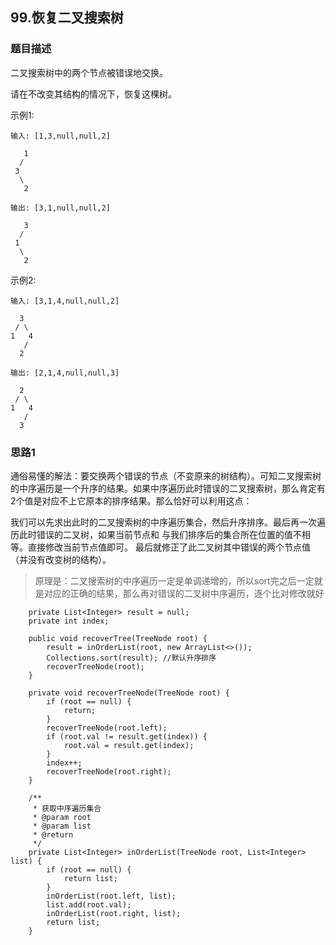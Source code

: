 ## 99.恢复二叉搜索树
   
### 题目描述
二叉搜索树中的两个节点被错误地交换。

请在不改变其结构的情况下，恢复这棵树。

示例1:
```
输入: [1,3,null,null,2]

   1
  /
 3
  \
   2

输出: [3,1,null,null,2]

   3
  /
 1
  \
   2
```

示例2:
```
输入: [3,1,4,null,null,2]

  3
 / \
1   4
   /
  2

输出: [2,1,4,null,null,3]

  2
 / \
1   4
   /
  3
```

### 思路1
通俗易懂的解法：要交换两个错误的节点（不变原来的树结构）。可知二叉搜索树的中序遍历是一个升序的结果。如果中序遍历此时错误的二叉搜索树，那么肯定有2个值是对应不上它原本的排序结果。那么恰好可以利用这点：

我们可以先求出此时的二叉搜索树的中序遍历集合，然后升序排序。最后再一次遍历此时错误的二叉树，如果当前节点和 与我们排序后的集合所在位置的值不相等。直接修改当前节点值即可。 最后就修正了此二叉树其中错误的两个节点值（并没有改变树的结构）。

> 原理是：二叉搜索树的中序遍历一定是单调递增的，所以sort完之后一定就是对应的正确的结果，那么再对错误的二叉树中序遍历，逐个比对修改就好

```   
    private List<Integer> result = null;
    private int index;

    public void recoverTree(TreeNode root) {
        result = inOrderList(root, new ArrayList<>());
        Collections.sort(result); //默认升序排序
        recoverTreeNode(root);
    }

    private void recoverTreeNode(TreeNode root) {
        if (root == null) {
            return;
        }
        recoverTreeNode(root.left);
        if (root.val != result.get(index)) {
            root.val = result.get(index);
        }
        index++;
        recoverTreeNode(root.right);
    }

    /**
     * 获取中序遍历集合
     * @param root
     * @param list
     * @return
     */
    private List<Integer> inOrderList(TreeNode root, List<Integer> list) {
        if (root == null) {
            return list;
        }
        inOrderList(root.left, list);
        list.add(root.val);
        inOrderList(root.right, list);
        return list;
    }
```